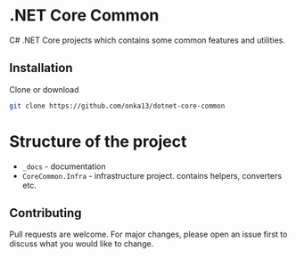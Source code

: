# .NET Core Common

C# .NET Core projects which contains some common features and utilities.

## Installation

Clone or download

```bash
git clone https://github.com/onka13/dotnet-core-common
```

# Structure of the project

- `_docs` - documentation
- `CoreCommon.Infra` - infrastructure project. contains helpers, converters etc.

## Contributing
Pull requests are welcome. For major changes, please open an issue first to discuss what you would like to change.